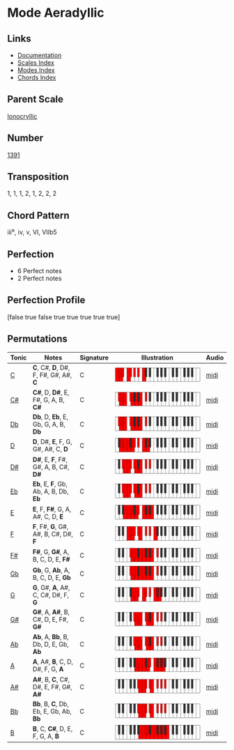 # Mode Aeradyllic

## Links

- [Documentation](README.md)
- [Scales Index](Scales.md)
- [Modes Index](Modes.md)
- [Chords Index](Chords.md)

## Parent Scale

[Ionocryllic](ScaleIonocryllic.md)

## Number

[1391](https://ianring.com/musictheory/scales/1391)

## Transposition

1, 1, 1, 2, 1, 2, 2, 2

## Chord Pattern

iii⁰, iv, v, VI, VIIb5

## Perfection

- 6 Perfect notes
- 2 Perfect notes

## Perfection Profile

[false true false true true true true true]

## Permutations

| Tonic | Notes | Signature | Illustration | Audio |
|-------|-------|-----------|--------------|-------|
| [C](ModeCNaturalAeradyllic.md) | **C**, C#, **D**, D#, F, F#, G#, A#, **C** | C | ![CNaturalAeradyllic](ModeCNaturalAeradyllic.png) | [midi](https://github.com/edipermadi/music/blob/main/docs/ModeCNaturalAeradyllic.mid?raw=true) |
| [C#](ModeCSharpAeradyllic.md) | **C#**, D, **D#**, E, F#, G, A, B, **C#** | C | ![CSharpAeradyllic](ModeCSharpAeradyllic.png) | [midi](https://github.com/edipermadi/music/blob/main/docs/ModeCSharpAeradyllic.mid?raw=true) |
| [Db](ModeDFlatAeradyllic.md) | **Db**, D, **Eb**, E, Gb, G, A, B, **Db** | C | ![DFlatAeradyllic](ModeDFlatAeradyllic.png) | [midi](https://github.com/edipermadi/music/blob/main/docs/ModeDFlatAeradyllic.mid?raw=true) |
| [D](ModeDNaturalAeradyllic.md) | **D**, D#, **E**, F, G, G#, A#, C, **D** | C | ![DNaturalAeradyllic](ModeDNaturalAeradyllic.png) | [midi](https://github.com/edipermadi/music/blob/main/docs/ModeDNaturalAeradyllic.mid?raw=true) |
| [D#](ModeDSharpAeradyllic.md) | **D#**, E, **F**, F#, G#, A, B, C#, **D#** | C | ![DSharpAeradyllic](ModeDSharpAeradyllic.png) | [midi](https://github.com/edipermadi/music/blob/main/docs/ModeDSharpAeradyllic.mid?raw=true) |
| [Eb](ModeEFlatAeradyllic.md) | **Eb**, E, **F**, Gb, Ab, A, B, Db, **Eb** | C | ![EFlatAeradyllic](ModeEFlatAeradyllic.png) | [midi](https://github.com/edipermadi/music/blob/main/docs/ModeEFlatAeradyllic.mid?raw=true) |
| [E](ModeENaturalAeradyllic.md) | **E**, F, **F#**, G, A, A#, C, D, **E** | C | ![ENaturalAeradyllic](ModeENaturalAeradyllic.png) | [midi](https://github.com/edipermadi/music/blob/main/docs/ModeENaturalAeradyllic.mid?raw=true) |
| [F](ModeFNaturalAeradyllic.md) | **F**, F#, **G**, G#, A#, B, C#, D#, **F** | C | ![FNaturalAeradyllic](ModeFNaturalAeradyllic.png) | [midi](https://github.com/edipermadi/music/blob/main/docs/ModeFNaturalAeradyllic.mid?raw=true) |
| [F#](ModeFSharpAeradyllic.md) | **F#**, G, **G#**, A, B, C, D, E, **F#** | C | ![FSharpAeradyllic](ModeFSharpAeradyllic.png) | [midi](https://github.com/edipermadi/music/blob/main/docs/ModeFSharpAeradyllic.mid?raw=true) |
| [Gb](ModeGFlatAeradyllic.md) | **Gb**, G, **Ab**, A, B, C, D, E, **Gb** | C | ![GFlatAeradyllic](ModeGFlatAeradyllic.png) | [midi](https://github.com/edipermadi/music/blob/main/docs/ModeGFlatAeradyllic.mid?raw=true) |
| [G](ModeGNaturalAeradyllic.md) | **G**, G#, **A**, A#, C, C#, D#, F, **G** | C | ![GNaturalAeradyllic](ModeGNaturalAeradyllic.png) | [midi](https://github.com/edipermadi/music/blob/main/docs/ModeGNaturalAeradyllic.mid?raw=true) |
| [G#](ModeGSharpAeradyllic.md) | **G#**, A, **A#**, B, C#, D, E, F#, **G#** | C | ![GSharpAeradyllic](ModeGSharpAeradyllic.png) | [midi](https://github.com/edipermadi/music/blob/main/docs/ModeGSharpAeradyllic.mid?raw=true) |
| [Ab](ModeAFlatAeradyllic.md) | **Ab**, A, **Bb**, B, Db, D, E, Gb, **Ab** | C | ![AFlatAeradyllic](ModeAFlatAeradyllic.png) | [midi](https://github.com/edipermadi/music/blob/main/docs/ModeAFlatAeradyllic.mid?raw=true) |
| [A](ModeANaturalAeradyllic.md) | **A**, A#, **B**, C, D, D#, F, G, **A** | C | ![ANaturalAeradyllic](ModeANaturalAeradyllic.png) | [midi](https://github.com/edipermadi/music/blob/main/docs/ModeANaturalAeradyllic.mid?raw=true) |
| [A#](ModeASharpAeradyllic.md) | **A#**, B, **C**, C#, D#, E, F#, G#, **A#** | C | ![ASharpAeradyllic](ModeASharpAeradyllic.png) | [midi](https://github.com/edipermadi/music/blob/main/docs/ModeASharpAeradyllic.mid?raw=true) |
| [Bb](ModeBFlatAeradyllic.md) | **Bb**, B, **C**, Db, Eb, E, Gb, Ab, **Bb** | C | ![BFlatAeradyllic](ModeBFlatAeradyllic.png) | [midi](https://github.com/edipermadi/music/blob/main/docs/ModeBFlatAeradyllic.mid?raw=true) |
| [B](ModeBNaturalAeradyllic.md) | **B**, C, **C#**, D, E, F, G, A, **B** | C | ![BNaturalAeradyllic](ModeBNaturalAeradyllic.png) | [midi](https://github.com/edipermadi/music/blob/main/docs/ModeBNaturalAeradyllic.mid?raw=true) |
